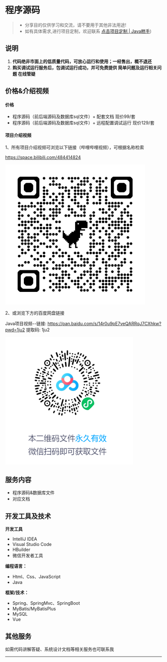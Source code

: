 # 程序源码
> - 分享目的仅供学习和交流，请不要用于其他非法用途!
> - 如有具体需求,进行项目定制，欢迎联系 [点击项目定制 | Java糕手](http://127.0.0.1:5173/javamaster/main/design.html))

## 说明
1. **代码绝非市面上的低质量代码，可放心运行和使用；一经售出，概不退还**
2. **购买调试运行服务后，包调试运行成功，并可免费提供 简单问题及运行相关问题 在线管疑**

## 价格&介绍视频

#### 价格

- 程序源码（前后端源码及数据库sql文件）+ 配套文档   现价99/套
- 程序源码（前后端源码及数据库sql文件）+ 远程配置调试运行  现价129/套

#### 项目介绍视频

1、所有项目介绍视频可浏览以下链接（哔哩哔哩视频），可根据名称检索

https://space.bilibili.com/484414824

<img src="../public/bilibili.png">

2、或浏览下方的百度网盘链接

Java项目视频--链接: https://pan.baidu.com/s/14r0u9pE7veQARRqJ7CXhkw?pwd=1ju2 提取码: 1ju2 

<img src="../public/wangpan.png">







## 服务内容
- 程序源码&数据库文件
- 对应文档

## 开发工具及技术

**开发工具**

- IntelliJ IDEA
- Visual Studio Code
- HBuilder
- 微信开发者工具

**编程语言：**
- Html、Css、JavaScript
- Java

**框架/技术：**
- Spring、SpringMvc、SpringBoot
- MyBatis/MyBatisPlus
- MySQL
- Vue



## 其他服务

如需代码讲解答疑、系统设计文档等相关服务也可联系我



---

